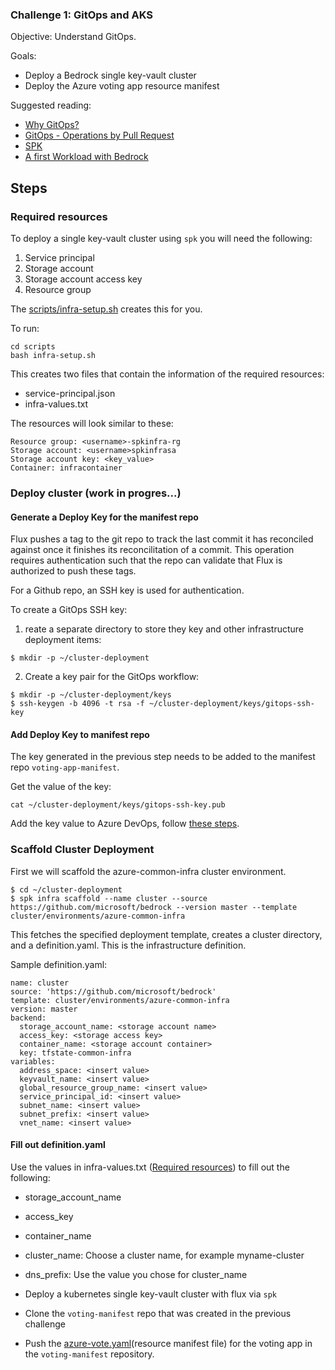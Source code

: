 ### Challenge 1: GitOps and AKS
Objective: Understand GitOps.

Goals:
- Deploy a Bedrock single key-vault cluster
- Deploy the Azure voting app resource manifest

Suggested reading:
- [Why GitOps?](https://github.com/microsoft/bedrock/blob/docs_spk/docs/why-gitops.md)
- [GitOps - Operations by Pull Request](https://www.weave.works/blog/gitops-operations-by-pull-request)
- [SPK](https://github.com/CatalystCode/spk/tree/390acbc8ab3ed20082bd50657eab16402e37144c)
- [A first Workload with Bedrock](https://github.com/microsoft/bedrock/tree/docs_spk/docs/firstWorkload)

## Steps
### Required resources
To deploy a single key-vault cluster using `spk` you will need the following:
1. Service principal
2. Storage account
3. Storage account access key
4. Resource group

The [scripts/infra-setup.sh](./scripts/infra-setup.sh) creates this for you.

To run:
```
cd scripts
bash infra-setup.sh
```

This creates two files that contain the information of the required resources:
- service-principal.json
- infra-values.txt

The resources will look similar to these:
```
Resource group: <username>-spkinfra-rg
Storage account: <username>spkinfrasa
Storage account key: <key_value>
Container: infracontainer
```

### Deploy cluster (work in progres...)

#### Generate a Deploy Key for the manifest repo
Flux pushes a tag to the git repo to track the last commit it has reconciled against once it finishes its reconcilitation of a commit. This operation requires authentication such that the repo can validate that Flux is authorized to push these tags.

For a Github repo, an SSH key is used for authentication.

To create a GitOps SSH key:

1. reate a separate directory to store they key and other infrastructure deployment items:

```
$ mkdir -p ~/cluster-deployment
```
2. Create a key pair for the GitOps workflow:
```
$ mkdir -p ~/cluster-deployment/keys
$ ssh-keygen -b 4096 -t rsa -f ~/cluster-deployment/keys/gitops-ssh-key
```

#### Add Deploy Key to manifest repo
The key generated in the previous step needs to be added to the manifest repo `voting-app-manifest`.

Get the value of the key:
```
cat ~/cluster-deployment/keys/gitops-ssh-key.pub
```

Add the key value to Azure DevOps, follow [these steps](https://docs.microsoft.com/en-us/azure/devops/repos/git/use-ssh-keys-to-authenticate?view=azure-devops&tabs=current-page#step-2--add-the-public-key-to-azure-devops-servicestfs).

### Scaffold Cluster Deployment
First we will scaffold the azure-common-infra cluster environment.
```
$ cd ~/cluster-deployment
$ spk infra scaffold --name cluster --source https://github.com/microsoft/bedrock --version master --template cluster/environments/azure-common-infra
```

This fetches the specified deployment template, creates a cluster directory, and a definition.yaml. This is the infrastructure definition.

Sample definition.yaml:
```
name: cluster
source: 'https://github.com/microsoft/bedrock'
template: cluster/environments/azure-common-infra
version: master
backend:
  storage_account_name: <storage account name>
  access_key: <storage access key>
  container_name: <storage account container>
  key: tfstate-common-infra
variables:
  address_space: <insert value>
  keyvault_name: <insert value>
  global_resource_group_name: <insert value>
  service_principal_id: <insert value>
  subnet_name: <insert value>
  subnet_prefix: <insert value>
  vnet_name: <insert value>
```

#### Fill out definition.yaml
Use the values in infra-values.txt ([Required resources](#required-resources)) to fill out the following:
- storage_account_name
- access_key
- container_name



- cluster_name: Choose a cluster name, for example myname-cluster
- dns_prefix: Use the value you chose for cluster_name

- Deploy a kubernetes single key-vault cluster with flux via `spk`
- Clone the `voting-manifest` repo that was created in the previous challenge
- Push the [azure-vote.yaml](azure-vote.yaml)(resource manifest file) for the voting app in the `voting-manifest` repository.

